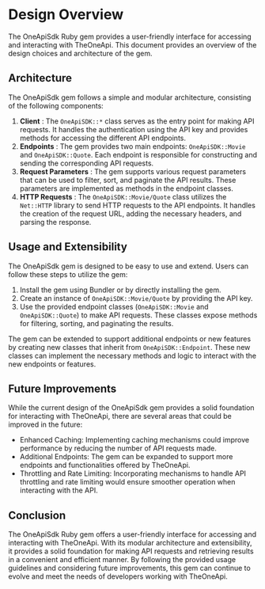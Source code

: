 # Design Overview

The OneApiSdk Ruby gem provides a user-friendly interface for accessing and interacting with TheOneApi. This document provides an overview of the design choices and architecture of the gem.

## Architecture

The OneApiSdk gem follows a simple and modular architecture, consisting of the following components:

1. **Client** : The `OneApiSDK::*` class serves as the entry point for making API requests. It handles the authentication using the API key and provides methods for accessing the different API endpoints.
2. **Endpoints** : The gem provides two main endpoints: `OneApiSDK::Movie` and `OneApiSDK::Quote`. Each endpoint is responsible for constructing and sending the corresponding API requests.
3. **Request Parameters** : The gem supports various request parameters that can be used to filter, sort, and paginate the API results. These parameters are implemented as methods in the endpoint classes.
4. **HTTP Requests** : The `OneApiSDK::Movie/Quote` class utilizes the `Net::HTTP` library to send HTTP requests to the API endpoints. It handles the creation of the request URL, adding the necessary headers, and parsing the response.

## Usage and Extensibility

The OneApiSdk gem is designed to be easy to use and extend. Users can follow these steps to utilize the gem:

1. Install the gem using Bundler or by directly installing the gem.
2. Create an instance of `OneApiSDK::Movie/Quote` by providing the API key.
3. Use the provided endpoint classes (`OneApiSDK::Movie` and `OneApiSDK::Quote`) to make API requests. These classes expose methods for filtering, sorting, and paginating the results.

The gem can be extended to support additional endpoints or new features by creating new classes that inherit from `OneApiSDK::Endpoint`. These new classes can implement the necessary methods and logic to interact with the new endpoints or features.

## Future Improvements

While the current design of the OneApiSdk gem provides a solid foundation for interacting with TheOneApi, there are several areas that could be improved in the future:

* Enhanced Caching: Implementing caching mechanisms could improve performance by reducing the number of API requests made.
* Additional Endpoints: The gem can be expanded to support more endpoints and functionalities offered by TheOneApi.
* Throttling and Rate Limiting: Incorporating mechanisms to handle API throttling and rate limiting would ensure smoother operation when interacting with the API.

## Conclusion

The OneApiSdk Ruby gem offers a user-friendly interface for accessing and interacting with TheOneApi. With its modular architecture and extensibility, it provides a solid foundation for making API requests and retrieving results in a convenient and efficient manner. By following the provided usage guidelines and considering future improvements, this gem can continue to evolve and meet the needs of developers working with TheOneApi.
